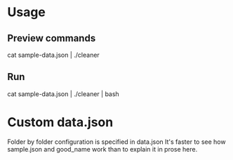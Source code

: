 # Usage
## Preview commands
cat sample-data.json | ./cleaner
## Run
cat sample-data.json | ./cleaner | bash

# Custom data.json
Folder by folder configuration is specified in data.json
It's faster to see how sample.json and good_name work than to explain it in prose here.
